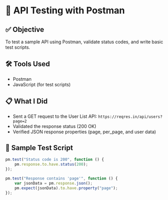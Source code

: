 # 📡 API Testing with Postman

## ✅ Objective
To test a sample API using Postman, validate status codes, and write basic test scripts.

## 🛠️ Tools Used
- Postman
- JavaScript (for test scripts)

## 📋 What I Did
- Sent a GET request to the User List API: `https://reqres.in/api/users?page=2`
- Validated the response status (200 OK)
- Verified JSON response properties (page, per_page, and user data)

## 🧪 Sample Test Script
```javascript
pm.test("Status code is 200", function () {
    pm.response.to.have.status(200);
});

pm.test("Response contains 'page'", function () {
    var jsonData = pm.response.json();
    pm.expect(jsonData).to.have.property("page");
});
